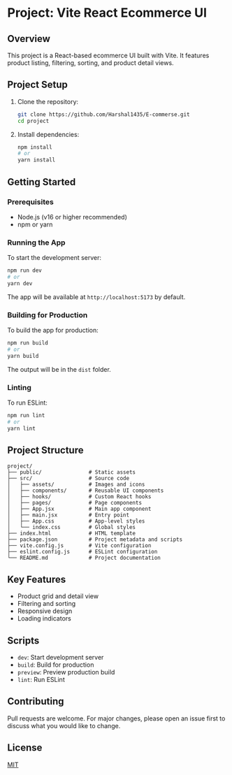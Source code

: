# Project: Vite React Ecommerce UI

## Overview
This project is a React-based ecommerce UI built with Vite. It features product listing, filtering, sorting, and product detail views.

## Project Setup

1. Clone the repository:
	```sh
	git clone https://github.com/Harshal1435/E-commerse.git
	cd project
	```
2. Install dependencies:
	```sh
	npm install
	# or
	yarn install
	```

## Getting Started

### Prerequisites
- Node.js (v16 or higher recommended)
- npm or yarn



### Running the App
To start the development server:
```sh
npm run dev
# or
yarn dev
```
The app will be available at `http://localhost:5173` by default.

### Building for Production
To build the app for production:
```sh
npm run build
# or
yarn build
```
The output will be in the `dist` folder.

### Linting
To run ESLint:
```sh
npm run lint
# or
yarn lint
```

## Project Structure
```
project/
├── public/               # Static assets
├── src/                  # Source code
│   ├── assets/           # Images and icons
│   ├── components/       # Reusable UI components
│   ├── hooks/            # Custom React hooks
│   ├── pages/            # Page components
│   ├── App.jsx           # Main app component
│   ├── main.jsx          # Entry point
│   ├── App.css           # App-level styles
│   └── index.css         # Global styles
├── index.html            # HTML template
├── package.json          # Project metadata and scripts
├── vite.config.js        # Vite configuration
├── eslint.config.js      # ESLint configuration
└── README.md             # Project documentation
```

## Key Features
- Product grid and detail view
- Filtering and sorting
- Responsive design
- Loading indicators

## Scripts
- `dev`: Start development server
- `build`: Build for production
- `preview`: Preview production build
- `lint`: Run ESLint

## Contributing
Pull requests are welcome. For major changes, please open an issue first to discuss what you would like to change.

## License
[MIT](LICENSE)
